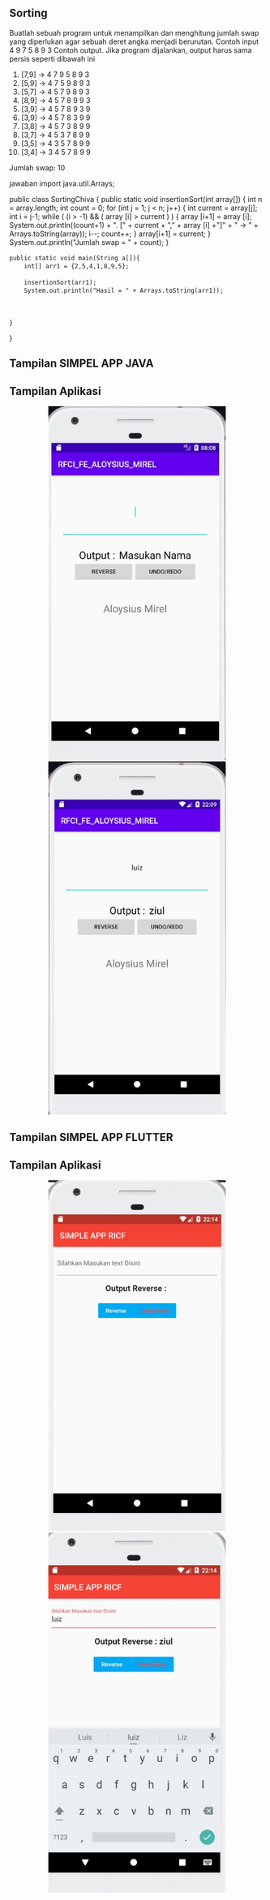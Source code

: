 ## Sorting
Buatlah sebuah program untuk menampilkan dan menghitung jumlah swap yang diperlukan agar sebuah deret angka menjadi berurutan.
Contoh input
4 9 7 5 8 9 3
Contoh output. Jika program dijalankan, output harus sama persis seperti dibawah ini
1. [7,9] -> 4 7 9 5 8 9 3
2. [5,9] -> 4 7 5 9 8 9 3
3. [5,7] -> 4 5 7 9 8 9 3
4. [8,9] -> 4 5 7 8 9 9 3
5. [3,9] -> 4 5 7 8 9 3 9
6. [3,9] -> 4 5 7 8 3 9 9
7. [3,8] -> 4 5 7 3 8 9 9
8. [3,7] -> 4 5 3 7 8 9 9 
9. [3,5] -> 4 3 5 7 8 9 9
10. [3,4] -> 3 4 5 7 8 9 9 

Jumlah swap: 10

jawaban
import java.util.Arrays;

public class SortingChiva {
    public static void insertionSort(int array[]) {
        int n = array.length;
        int count = 0;
        for (int j = 1; j < n; j++) {
            int current = array[j];
            int i = j-1;
            while ( (i > -1) && ( array [i] > current ) ) {
                array [i+1] = array [i];
                System.out.println((count+1) + ". [" + current + "," + array [i] +"]" + " -> " + Arrays.toString(array));
                i--;
                count++;
            }
            array[i+1] = current;
        }
        System.out.println("Jumlah swap = " + count);
    }

    public static void main(String a[]){
        int[] arr1 = {2,5,4,1,8,9,5};

        insertionSort(arr1);
        System.out.println("Hasil = " + Arrays.toString(arr1));



    }
}

## Tampilan SIMPEL APP JAVA

## Tampilan Aplikasi

<p align="center">
  <img src="1.jpg" width="350" title="hover text">
  <img src="2.jpg" width="350" alt="accessibility text">
</p>

## Tampilan SIMPEL APP FLUTTER

## Tampilan Aplikasi

<p align="center">
  <img src="3.jpg" width="350" title="hover text">
  <img src="4.jpg" width="350" alt="accessibility text">
</p>

